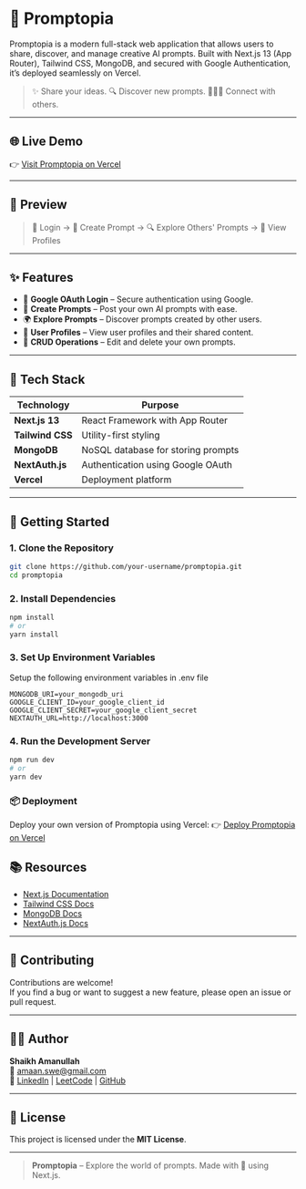 # 🧠 Promptopia

Promptopia is a modern full-stack web application that allows users to share, discover, and manage creative AI prompts. Built with Next.js 13 (App Router), Tailwind CSS, MongoDB, and secured with Google Authentication, it’s deployed seamlessly on Vercel.

> ✨ Share your ideas. 🔍 Discover new prompts. 🧑‍🤝‍🧑 Connect with others.

---

## 🌐 Live Demo

👉 [Visit Promptopia on Vercel](https://your-vercel-deployment-link.vercel.app)

---

## 📸 Preview

> 🔐 Login → 📝 Create Prompt → 🔍 Explore Others' Prompts → 👥 View Profiles


---

## ✨ Features

- 🔐 **Google OAuth Login** – Secure authentication using Google.
- 📝 **Create Prompts** – Post your own AI prompts with ease.
- 🌍 **Explore Prompts** – Discover prompts created by other users.
- 👤 **User Profiles** – View user profiles and their shared content.
- 🔄 **CRUD Operations** – Edit and delete your own prompts.

---

## 🧰 Tech Stack

| Technology     | Purpose                                |
|----------------|----------------------------------------|
| **Next.js 13** | React Framework with App Router        |
| **Tailwind CSS** | Utility-first styling                |
| **MongoDB**    | NoSQL database for storing prompts     |
| **NextAuth.js**| Authentication using Google OAuth      |
| **Vercel**     | Deployment platform                    |

---

## 🚀 Getting Started

### 1. Clone the Repository

```bash
git clone https://github.com/your-username/promptopia.git
cd promptopia

```
### 2. Install Dependencies
```bash
npm install
# or
yarn install
```
### 3. Set Up Environment Variables
Setup the following environment variables in .env file 
```
MONGODB_URI=your_mongodb_uri
GOOGLE_CLIENT_ID=your_google_client_id
GOOGLE_CLIENT_SECRET=your_google_client_secret
NEXTAUTH_URL=http://localhost:3000
```

### 4. Run the Development Server
```bash
npm run dev
# or
yarn dev
```
### 📦 Deployment
Deploy your own version of Promptopia using Vercel:
👉 [Deploy Promptopia on Vercel](https://promptopia-becib9f0t-amanullahswes-projects.vercel.app/)


## 📚 Resources

- [Next.js Documentation](https://nextjs.org/docs)
- [Tailwind CSS Docs](https://tailwindcss.com/docs)
- [MongoDB Docs](https://www.mongodb.com/docs/)
- [NextAuth.js Docs](https://next-auth.js.org/)

---

## 🤝 Contributing

Contributions are welcome!  
If you find a bug or want to suggest a new feature, please open an issue or pull request.

---

## 👨‍💻 Author

**Shaikh Amanullah**  
📧 amaan.swe@gmail.com  
🔗 [LinkedIn](https://linkedin.com/in/your-profile) | [LeetCode](https://leetcode.com/your-profile) | [GitHub](https://github.com/your-username)

---

## 📄 License

This project is licensed under the **MIT License**.

---

> **Promptopia** – Explore the world of prompts. Made with 💖 using Next.js.




